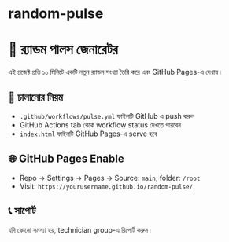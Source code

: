 # random-pulse

# 🔁 র‍্যান্ডম পালস জেনারেটর

এই প্রজেক্ট প্রতি ১০ মিনিটে একটি নতুন র‍্যান্ডম সংখ্যা তৈরি করে এবং GitHub Pages-এ দেখায়।

## 🚀 চালানোর নিয়ম
- `.github/workflows/pulse.yml` ফাইলটি GitHub এ push করুন
- GitHub Actions tab থেকে workflow status দেখতে পারবেন
- `index.html` ফাইলটি GitHub Pages-এ serve হবে

## 🌐 GitHub Pages Enable
- Repo → Settings → Pages → Source: `main`, folder: `/root`
- Visit: `https://yourusername.github.io/random-pulse/`

## 📞 সাপোর্ট
যদি কোনো সমস্যা হয়, technician group-এ রিপোর্ট করুন।
